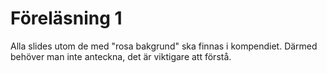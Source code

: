 Föreläsning 1
===
Alla slides utom de med "rosa bakgrund" ska finnas i kompendiet. Därmed behöver man inte anteckna, det är viktigare att förstå.